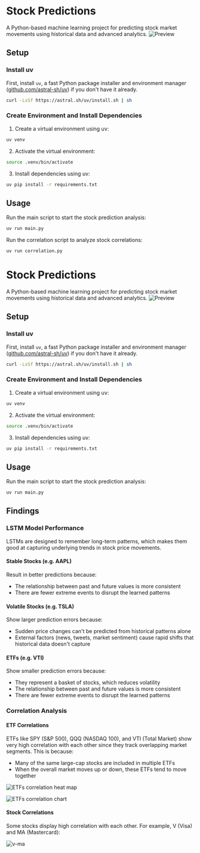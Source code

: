 # Stock Predictions

A Python-based machine learning project for predicting stock market movements using historical data and advanced analytics.
![Preview](https://github.com/user-attachments/assets/ac3d25ca-fefa-4c8b-b7f4-5e5f58a9d65f)

## Setup

### Install uv

First, install `uv`, a fast Python package installer and environment manager ([github.com/astral-sh/uv](https://github.com/astral-sh/uv)) if you don't have it already.

```bash
curl -LsSf https://astral.sh/uv/install.sh | sh
```

### Create Environment and Install Dependencies

1. Create a virtual environment using uv:

```bash
uv venv
```

2. Activate the virtual environment:

```bash
source .venv/bin/activate
```

3. Install dependencies using uv:

```bash
uv pip install -r requirements.txt
```

## Usage

Run the main script to start the stock prediction analysis:

```bash
uv run main.py
```

Run the correlation script to analyze stock correlations:

```bash
uv run correlation.py
```

# Stock Predictions

A Python-based machine learning project for predicting stock market movements using historical data and advanced analytics.
![Preview](https://github.com/user-attachments/assets/ac3d25ca-fefa-4c8b-b7f4-5e5f58a9d65f)

## Setup

### Install uv

First, install `uv`, a fast Python package installer and environment manager ([github.com/astral-sh/uv](https://github.com/astral-sh/uv)) if you don't have it already.

```bash
curl -LsSf https://astral.sh/uv/install.sh | sh
```

### Create Environment and Install Dependencies

1. Create a virtual environment using uv:

```bash
uv venv
```

2. Activate the virtual environment:

```bash
source .venv/bin/activate
```

3. Install dependencies using uv:

```bash
uv pip install -r requirements.txt
```

## Usage

Run the main script to start the stock prediction analysis:

```bash
uv run main.py
```

## Findings

### LSTM Model Performance

LSTMs are designed to remember long-term patterns, which makes them good at capturing underlying trends in stock price movements.

#### Stable Stocks (e.g. AAPL)

Result in better predictions because:

- The relationship between past and future values is more consistent
- There are fewer extreme events to disrupt the learned patterns

#### Volatile Stocks (e.g. TSLA)

Show larger prediction errors because:

- Sudden price changes can't be predicted from historical patterns alone
- External factors (news, tweets, market sentiment) cause rapid shifts that historical data doesn't capture

#### ETFs (e.g. VTI)

Show smaller prediction errors because:

- They represent a basket of stocks, which reduces volatility
- The relationship between past and future values is more consistent
- There are fewer extreme events to disrupt the learned patterns

### Correlation Analysis

#### ETF Correlations

ETFs like SPY (S&P 500), QQQ (NASDAQ 100), and VTI (Total Market) show very high correlation with each other since they track overlapping market segments. This is because:

- Many of the same large-cap stocks are included in multiple ETFs
- When the overall market moves up or down, these ETFs tend to move together

![ETFs correlation heat map](https://github.com/user-attachments/assets/aeff97a0-f225-4824-a559-492fd349ee8c)

![ETFs correlation chart](https://github.com/user-attachments/assets/b63c6c38-1b6a-437c-b1e3-70fb20872eb4)

#### Stock Correlations

Some stocks display high correlation with each other. For example, V (Visa) and MA (Mastercard):

![v-ma](https://github.com/user-attachments/assets/9547dc48-f056-474b-a93b-7279c8c43a43)
